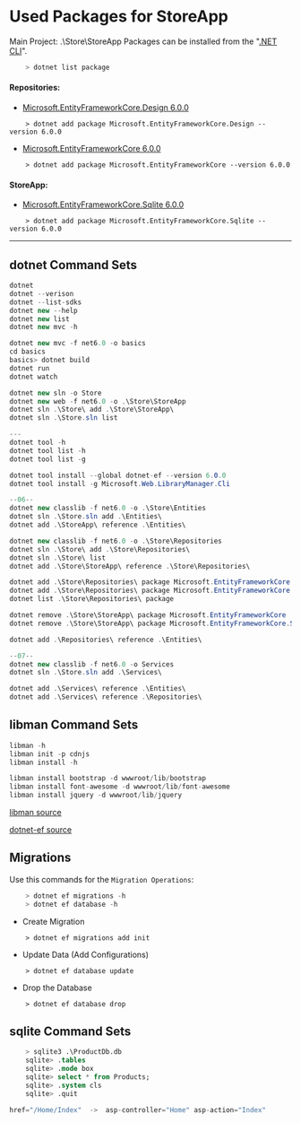 # Used Packages for StoreApp 
Main Project: .\Store\StoreApp
Packages can be installed from the "[.NET CLI](https://learn.microsoft.com/tr-tr/dotnet/core/tools/)".
```cs
    > dotnet list package
```
#### Repositories:
- [Microsoft.EntityFrameworkCore.Design 6.0.0](https://www.nuget.org/packages/Microsoft.EntityFrameworkCore.Design/6.0.0)
```
    > dotnet add package Microsoft.EntityFrameworkCore.Design --version 6.0.0
```
- [Microsoft.EntityFrameworkCore 6.0.0](https://www.nuget.org/packages/Microsoft.EntityFrameworkCore/6.0.0)
```
    > dotnet add package Microsoft.EntityFrameworkCore --version 6.0.0
```
#### StoreApp:
- [Microsoft.EntityFrameworkCore.Sqlite 6.0.0](https://www.nuget.org/packages/Microsoft.EntityFrameworkCore.Sqlite/6.0.0)
```
    > dotnet add package Microsoft.EntityFrameworkCore.Sqlite --version 6.0.0
```

<hr />

## dotnet Command Sets
```cs
dotnet
dotnet --verison
dotnet --list-sdks
dotnet new --help
dotnet new list
dotnet new mvc -h

dotnet new mvc -f net6.0 -o basics
cd basics
basics> dotnet build
dotnet run
dotnet watch

dotnet new sln -o Store
dotnet new web -f net6.0 -o .\Store\StoreApp
dotnet sln .\Store\ add .\Store\StoreApp\
dotnet sln .\Store.sln list

---
dotnet tool -h
dotnet tool list -h
dotnet tool list -g

dotnet tool install --global dotnet-ef --version 6.0.0
dotnet tool install -g Microsoft.Web.LibraryManager.Cli

--06--
dotnet new classlib -f net6.0 -o .\Store\Entities
dotnet sln .\Store.sln add .\Entities\
dotnet add .\StoreApp\ reference .\Entities\

dotnet new classlib -f net6.0 -o .\Store\Repositories
dotnet sln .\Store\ add .\Store\Repositories\
dotnet sln .\Store\ list
dotnet add .\Store\StoreApp\ reference .\Store\Repositories\

dotnet add .\Store\Repositories\ package Microsoft.EntityFrameworkCore --version 6.0.0
dotnet add .\Store\Repositories\ package Microsoft.EntityFrameworkCore.Sqlite --version 6.0.0
dotnet list .\Store\Repositories\ package

dotnet remove .\Store\StoreApp\ package Microsoft.EntityFrameworkCore
dotnet remove .\Store\StoreApp\ package Microsoft.EntityFrameworkCore.Sqlite

dotnet add .\Repositories\ reference .\Entities\

--07--
dotnet new classlib -f net6.0 -o Services
dotnet sln .\Store.sln add .\Services\

dotnet add .\Services\ reference .\Entities\
dotnet add .\Services\ reference .\Repositories\
``` 

## libman Command Sets
```cs
libman -h
libman init -p cdnjs
libman install -h 

libman install bootstrap -d wwwroot/lib/bootstrap 
libman install font-awesome -d wwwroot/lib/font-awesome
libman install jquery -d wwwroot/lib/jquery
```
[libman source](https://learn.microsoft.com/tr-tr/aspnet/core/client-side/libman/libman-cli?view=aspnetcore-7.0) 
<br />

[dotnet-ef source](https://learn.microsoft.com/tr-tr/ef/core/cli/dotnet) 

## Migrations
Use this commands for the `Migration Operations`:
```cs
    > dotnet ef migrations -h
    > dotnet ef database -h
```
- Create Migration
```
    > dotnet ef migrations add init 
```
- Update Data   (Add Configurations)
```
    > dotnet ef database update
```
- Drop the Database
```
    > dotnet ef database drop
```

## sqlite Command Sets
```sql
    > sqlite3 .\ProductDb.db
    sqlite> .tables
    sqlite> .mode box
    sqlite> select * from Products;
    sqlite> .system cls
    sqlite> .quit
```

```cs
href="/Home/Index"  ->  asp-controller="Home" asp-action="Index"
```